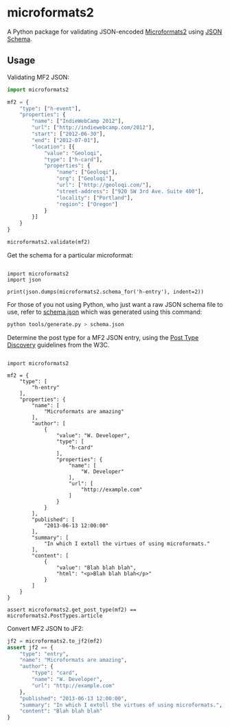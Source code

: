 microformats2
=============

A Python package for validating JSON-encoded 
[Microformats2](http://microformats.org/wiki/microformats2) using 
[JSON Schema](http://json-schema.org).


Usage
-----

Validating MF2 JSON:

```python
import microformats2

mf2 = { 
    "type": ["h-event"],
    "properties": {
        "name": ["IndieWebCamp 2012"],
        "url": ["http://indiewebcamp.com/2012"],
        "start": ["2012-06-30"],
        "end": ["2012-07-01"],
        "location": [{
            "value": "Geoloqi",
            "type": ["h-card"],
            "properties": {
                "name": ["Geoloqi"],
                "org": ["Geoloqi"],
                "url": ["http://geoloqi.com/"],
                "street-address": ["920 SW 3rd Ave. Suite 400"],
                "locality": ["Portland"],
                "region": ["Oregon"]
            }
        }]
    }
}

microformats2.validate(mf2)
```

Get the schema for a particular microformat:

```python3

import microformats2
import json

print(json.dumps(microformats2.schema_for('h-entry'), indent=2))
```

For those of you not using Python, who just want a raw JSON schema file to use,
refer to
[schema.json](https://raw.githubusercontent.com/cleverdevil/microformats2/master/schema.json)
which was generated using this command:

```sh
python tools/generate.py > schema.json
```

Determine the post type for a MF2 JSON entry, using the [Post Type
Discovery](https://www.w3.org/TR/post-type-discovery/) guidelines from the W3C.

```python3

import microformats2

mf2 = {
    "type": [
        "h-entry"
    ],
    "properties": {
        "name": [
            "Microformats are amazing"
        ],
        "author": [
            {
                "value": "W. Developer",
                "type": [
                    "h-card"
                ],
                "properties": {
                    "name": [
                        "W. Developer"
                    ],
                    "url": [
                        "http://example.com"
                    ]
                }
            }
        ],
        "published": [
            "2013-06-13 12:00:00"
        ],
        "summary": [
            "In which I extoll the virtues of using microformats."
        ],
        "content": [
            {
                "value": "Blah blah blah",
                "html": "<p>Blah blah blah</p>"
            }
        ]
    }
}

assert microformats2.get_post_type(mf2) == microformats2.PostTypes.article
```

Convert MF2 JSON to JF2:

```python
jf2 = microformats2.to_jf2(mf2)
assert jf2 == {
    "type": "entry",
    "name": "Microformats are amazing",
    "author": {
        "type": "card",
        "name": "W. Developer",
        "url": "http://example.com"
    },
    "published": "2013-06-13 12:00:00",
    "summary": "In which I extoll the virtues of using microformats.",
    "content": "Blah blah blah"
}
```
